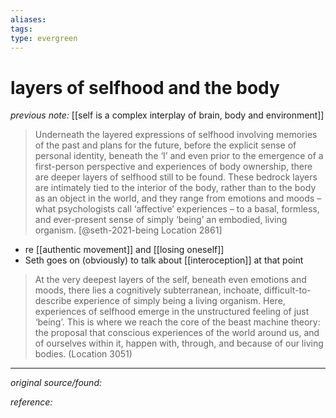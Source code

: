 ```yaml
---
aliases: 
tags: 
type: evergreen
---
```


# layers of selfhood and the body

_previous note:_ [[self is a complex interplay of brain, body and environment]]

> Underneath the layered expressions of selfhood involving memories of the past and plans for the future, before the explicit sense of personal identity, beneath the ‘I’ and even prior to the emergence of a first-person perspective and experiences of body ownership, there are deeper layers of selfhood still to be found. These bedrock layers are intimately tied to the interior of the body, rather than to the body as an object in the world, and they range from emotions and moods – what psychologists call ‘affective’ experiences – to a basal, formless, and ever-present sense of simply ‘being’ an embodied, living organism. [@seth-2021-being Location 2861]

- re [[authentic movement]] and [[losing oneself]]
- Seth goes on (obviously) to talk about [[interoception]] at that point 

> At the very deepest layers of the self, beneath even emotions and moods, there lies a cognitively subterranean, inchoate, difficult-to-describe experience of simply being a living organism. Here, experiences of selfhood emerge in the unstructured feeling of just ‘being’. This is where we reach the core of the beast machine theory: the proposal that conscious experiences of the world around us, and of ourselves within it, happen with, through, and because of our living bodies. (Location 3051)

---

_original source/found:_ 

_reference:_ 



